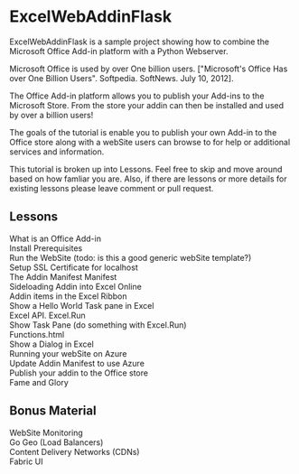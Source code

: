 
# ExcelWebAddinFlask  

ExcelWebAddinFlask is a sample project showing how to combine the Microsoft Office Add-in platform with a Python Webserver.

Microsoft Office is used by over One billion users. ["Microsoft's Office Has over One Billion Users". Softpedia. SoftNews. July 10, 2012].

The Office Add-in platform allows you to publish your Add-ins to the Microsoft Store. From the store your addin can then be installed and used by over a billion users!

The goals of the tutorial is enable you to publish your own Add-in to the Office store along with a webSite users can browse to for help or additional services and information.

This tutorial is broken up into Lessons. Feel free to skip and move around based on how famliar you are. Also, if there are lessons or more details for existing lessons please leave comment or pull request.


## Lessons

What is an Office Add-in  
Install Prerequisites  
Run the WebSite  (todo: is this a good generic webSite template?)  
Setup SSL Certificate for localhost  
The Addin Manifest Manifest  
Sideloading Addin into Excel Online  
Addin items in the Excel Ribbon  
Show a Hello World Task pane in Excel  
Excel API. Excel.Run  
Show Task Pane (do something with Excel.Run)  
Functions.html  
Show a Dialog in Excel  
Running your webSite on Azure  
Update Addin Manifest to use Azure  
Publish your addin to the Office store  
Fame and Glory  

## Bonus Material 
WebSite Monitoring  
Go Geo (Load Balancers)  
Content Delivery Networks (CDNs)  
Fabric UI  
